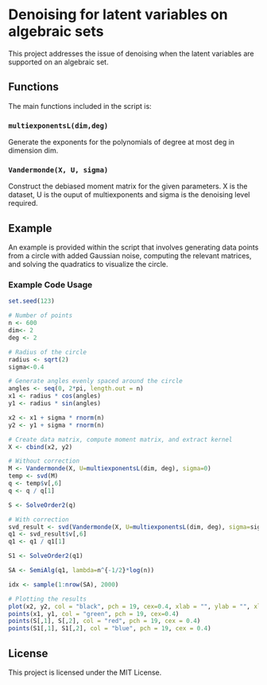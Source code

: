 
# Denoising for latent variables on algebraic sets

This project addresses the issue of denoising when the latent variables are supported on an algebraic set.





## Functions

The main functions included in the script is:


### `multiexponentsL(dim,deg)`

Generate the exponents for the polynomials of degree at most deg in dimension dim.

### `Vandermonde(X, U, sigma)`

Construct the debiased moment matrix for the given parameters. 
X is the dataset, U is the ouput of multiexponents and sigma is the denoising level required. 



## Example

An example is provided within the script that involves generating data points from a circle with added Gaussian noise, computing the relevant matrices, and solving the quadratics to visualize the circle.

### Example Code Usage

```R
set.seed(123)

# Number of points
n <- 600
dim<- 2
deg <- 2

# Radius of the circle
radius <- sqrt(2)
sigma<-0.4

# Generate angles evenly spaced around the circle
angles <- seq(0, 2*pi, length.out = n)
x1 <- radius * cos(angles)
y1 <- radius * sin(angles)

x2 <- x1 + sigma * rnorm(n)
y2 <- y1 + sigma * rnorm(n)

# Create data matrix, compute moment matrix, and extract kernel
X <- cbind(x2, y2)

# Without correction
M <- Vandermonde(X, U=multiexponentsL(dim, deg), sigma=0)
temp <- svd(M)
q <- temp$v[,6]
q <- q / q[1]

S <- SolveOrder2(q)

# With correction
svd_result <- svd(Vandermonde(X, U=multiexponentsL(dim, deg), sigma=sigma))
q1 <- svd_result$v[,6]
q1 <- q1 / q1[1]

S1 <- SolveOrder2(q1)

SA <- SemiAlg(q1, lambda=n^{-1/2}*log(n))

idx <- sample(1:nrow(SA), 2000)

# Plotting the results
plot(x2, y2, col = "black", pch = 19, cex=0.4, xlab = "", ylab = "", xlim= c(-2.5,2.5), ylim = c(-2.5,2.5))
points(x1, y1, col = "green", pch = 19, cex=0.4)
points(S[,1], S[,2], col = "red", pch = 19, cex = 0.4)
points(S1[,1], S1[,2], col = "blue", pch = 19, cex = 0.4)
```

## License

This project is licensed under the MIT License.

